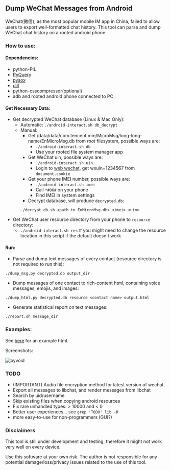 ## Dump WeChat Messages from Android

WeChat(微信), as the most popular mobile IM app in China, failed to allow users to export well-formatted chat history.
This tool can parse and dump WeChat chat history on a rooted android phone.

### How to use:

#### Dependencies:
+ python-PIL
+ [PyQuery](https://pypi.python.org/pypi/pyquery/1.2.1)
+ [pysox](https://pypi.python.org/pypi/pysox/0.3.6.alpha)
+ [dill](https://pypi.python.org/pypi/dill)
+ python-csscompressor(optional)
+ adb and rooted android phone connected to PC

#### Get Necessary Data:
+ Get decrypted WeChat database (Linux & Mac Only):
	+ Automatic: `./android-interact.sh db_decrypt`
	+ Manual:
		+ Get /data/data/com.tencent.mm/MicroMsg/long-long-name/EnMicroMsg.db from *root* filesystem, possible ways are:
			+ `./android-interact.sh db`
			+ Use your rooted file system manager app
		+ Get WeChat uin, possible ways are:
			+ `./android-interact.sh uin`
			+ Login to [web wechat](https://wx.qq.com), get wxuin=1234567 from `document.cookie`
		+ Get your phone IMEI number, possible ways are:
			+ `./android-interact.sh imei`
			+ Call `*#06#` on your phone
			+ Find IMEI in system settings
		+ Decrypt database, will produce `decrypted.db`:
		```
		./decrypt_db.sh <path to EnMicroMsg.db> <imei> <uin>
		```
+ Get WeChat user resource directory from your phone to `resource` directory:
	+ `./android-interact.sh res`		# you might need to change the resource location in this script if the default doesn't work

#### Run:
+ Parse and dump text messages of every contact (resource directory is not required to run this):
```
./dump_msg.py decrypted.db output_dir
```
+ Dump messages of one contact to rich-content html, containing voice messages, emojis, and images:
```
./dump_html.py decrypted.db resource <contact name> output.html
```
+ Generate statistical report on text messages:
```
./report.sh message_dir
```
### Examples:
See [here](http://ppwwyyxx.com/static/wechat/example.html) for an example html.

Screenshots:

![byvoid](https://github.com/ppwwyyxx/wechat-dump/raw/master/screenshots/byvoid.jpg)

### TODO
+ (IMPORTANT) Audio file encryption method for latest version of wechat.
+ Export all messages to libchat, and render messages from libchat
+ Search by uid/username
+ Skip existing files when copying android resources
+ Fix rare unhandled types: > 10000 and < 0
+ Better user experiences... see `grep 'TODO' lib -R`
+ more easy-to-use for non-programmers (GUI?)

### Disclaimers
This tool is still under development and testing, therefore it might not work very well on every device.

Use this software at your own risk. The author is not responsible for any potential damage/loss/privacy
issues related to the use of this tool.

